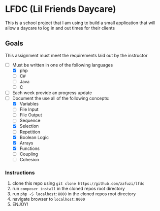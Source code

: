 # LFDC (Lil Friends Daycare)
This is a school project that I am using to build a small application that will allow a daycare to log in and out times for their clients

## Goals
This assignment must meet the requirements laid out by the instructor

- [ ] Must be written in one of the following languages
  - [x] php
  - [ ] C#
  - [ ] Java
  - [ ] C
- [ ] Each week provide an progress update
- [ ] Document the use all of the following concepts:
  - [x] Variables
  - [ ] File Input
  - [ ] File Output
  - [ ] Sequence
  - [x] Selection
  - [ ] Repetition
  - [x] Boolean Logic
  - [x] Arrays
  - [x] Functions
  - [ ] Coupling
  - [ ] Cohesion

### Instructions
1. clone this repo using `git clone https://github.com/zafuzi/lfdc`
2. run `composer install` in the cloned repos root directory
2. run `php -S localhost:8000` in the cloned repos root directory
3. navigate browser to `localhost:8000`
4. ENJOY!
